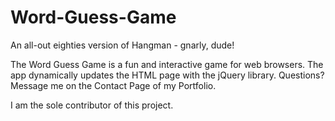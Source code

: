 # Word-Guess-Game

An all-out eighties version of Hangman - gnarly, dude!

The Word Guess Game is a fun and interactive game for web browsers. The app  dynamically updates the HTML page with the jQuery library. Questions? Message me on the Contact Page of my Portfolio.

I am the sole contributor of this project.
